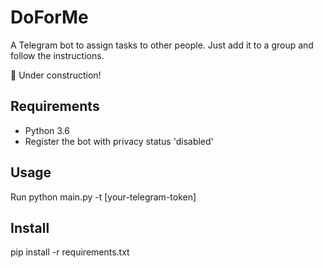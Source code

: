 DoForMe
=======

A Telegram bot to assign tasks to other people.
Just add it to a group and follow the instructions.

:construction: Under construction!


Requirements
------------

* Python 3.6
* Register the bot with privacy status 'disabled'


Usage
-----

Run python main.py -t [your-telegram-token]


Install
-------

pip install -r requirements.txt
